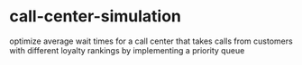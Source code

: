 # call-center-simulation
optimize average wait times for a call center that takes calls from customers with different loyalty rankings by implementing a priority queue
